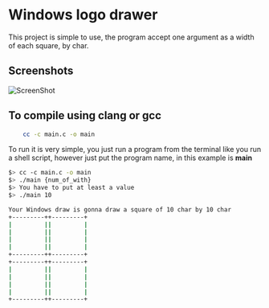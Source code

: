 
# Windows logo drawer

This project is simple to use, the program accept one argument as a width of each square, by char. 


## Screenshots

![ScreenShot](https://prnt.sc/fyguNnUvcA_T)


## To compile using clang or gcc


```zsh
    cc -c main.c -o main
```

To run it is very simple, 
you just run a program from the terminal like you run a shell script, however just put the program name, in this example is **main**

```bash
$> cc -c main.c -o main
$> ./main {num_of_with}
$> You have to put at least a value
$> ./main 10

Your Windows draw is gonna draw a square of 10 char by 10 char 
+---------++---------+
|         ||         |
|         ||         |
|         ||         |
|         ||         |
+---------++---------+
+---------++---------+
|         ||         |
|         ||         |
|         ||         |
|         ||         |
+---------++---------+
```
